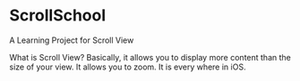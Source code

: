 # ScrollSchool
A Learning Project for Scroll View

What is Scroll View? 
Basically, it allows you to display more content than the size of your view. It allows you to zoom. It is every where in iOS. 
